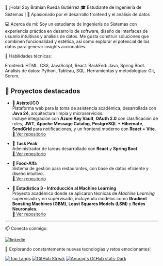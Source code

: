 👋 ¡Hola! Soy Brahian Rueda Gutiérrez
🎓 Estudiante de Ingeniería de Sistemas | 🚀 Apasionado por el desarrollo frontend y el análisis de datos

💻 Acerca de mí:
Soy un estudiante de Ingeniería de Sistemas con experiencia práctica en desarrollo de software, diseño de interfaces de usuario intuitivas y análisis de datos. Me gusta construir soluciones que combinen funcionalidad y estética, así como explorar el potencial de los datos para generar insights accionables.

🔧 Habilidades técnicas:

Frontend: HTML, CSS, JavaScript, React.
BackEnd: Java, Spring Boot.
Análisis de datos: Python, Tableau, SQL.
Herramientas y metodologías: Git, Scrum.

## 🌟 Proyectos destacados
- 🔹 **AsisteUCO**  
  Plataforma web para la toma de asistencia académica, desarrollada con **Java 24**, arquitectura limpia y microservicios.  
  Incluye integración con **Azure Key Vault**, **OAuth 2.0** con clasificación de roles, **JWT**, **Apache Message Catalog**, **PostgreSQL + Hibernate**, **SendGrid** para notificaciones, y un frontend moderno con **React + Vite**.  
  [🔗 Ver repositorio](https://github.com/elbrahian/AsisteUCO)

- 🔹 **Task Peak**  
  Administrador de tareas desarrollado con **React** y **Spring Boot**.  
  [🔗 Ver repositorio](https://github.com/elbrahian/Task-Peak)

- 🔹 **Food-Alfa**  
  Sistema de gestión para restaurantes, con base de datos eficiente y diseño intuitivo.  
  [🔗 Ver repositorio](https://github.com/elbrahian/Food-Alfa)

- 🔹 **Estadística 3 - Introducción al Machine Learning**  
  Proyecto académico donde se aplicaron técnicas de *Machine Learning* supervisado y no supervisado, incluyendo modelos como **Gradient Boosting Machines (GBM)**, **Least Squares Models (LSM)** y **Redes Neuronales**.  
  [🔗 Ver repositorio](https://github.com/elbrahian/Estadistica3.git) 

---

📫 Conecta conmigo:

[![linkedin](https://img.shields.io/badge/linkedin-0A66C2?style=for-the-badge&logo=linkedin&logoColor=white)](www.linkedin.com/in/brahian-rueda-gutierrez-383760172)

🚀 Explorando constantemente nuevas tecnologías y retos emocionantes!


[![Top Langs](https://github-readme-stats.vercel.app/api/top-langs/?username=elbrahian&layout=donut-vertical)](https://github.com/anuraghazra/github-readme-stats)
[![GitHub Streak](https://github-readme-streak-stats.herokuapp.com?user=elbrahian&theme=dracula&locale=es&short_numbers=true)](https://git.io/streak-stats)
[![Anurag's GitHub stats-Dark](https://github-readme-stats.vercel.app/api?username=elbrahian&show_icons=true&theme=dark#gh-dark-mode-only)](https://github.com/anuraghazra/github-readme-stats#gh-dark-mode-only)

